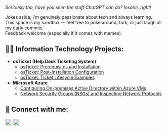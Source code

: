 <p><i>Seriously tho, have you seen the stuff ChatGPT can do? Insane, right!</i></p>
<p>Jokes aside, I’m genuinely passionate about tech and always learning.<br>
This space is my sandbox — feel free to poke around, fork, or just laugh at my early commits.<br>
Feedback welcome (especially if it comes with memes).</p>

<h2>👨‍💻 Information Technology Projects:</h2>

<ul>
  <li><b>osTicket (Help Desk Ticketing System)</b>
    <ul>
      <li><a href="https://github.com/OmarITx/osticket-prereqs">osTicket: Prerequisites and Installation</a></li>
      <li><a href="https://github.com/OmarITx/post-install-config">osTicket: Post-Installation Configuration</a></li>
      <li><a href="https://github.com/OmarITx/ticket-lifecycle">osTicket: Ticket Lifecycle Examples</a></li>
    </ul>
  </li>
  <li><b>Microsoft Azure</b>
    <ul>
      <li><a href="https://github.com/OmarITx/configure-ad">Configuring On-premises Active Directory within Azure VMs</a></li>
      <li><a href="https://github.com/OmarITx/azure-network-protocols">Network Security Groups (NSGs) and Inspecting Network Protocols</a></li>
    </ul>
  </li>
</ul>

<h2>🤳 Connect with me:</h2>

<p>
  <a href="https://www.linkedin.com/in/omar-kassem-41baa4355/">
    <img align="left" alt="Omar | LinkedIn" width="22px" src="https://cdn.jsdelivr.net/npm/simple-icons@v3/icons/linkedin.svg" />
  </a>
  <a href="https://www.instagram.com/omar_kassem32/">
    <img align="left" alt="Omar | Instagram" width="22px" src="https://cdn.jsdelivr.net/npm/simple-icons@v3/icons/instagram.svg" />
  </a>
</p
